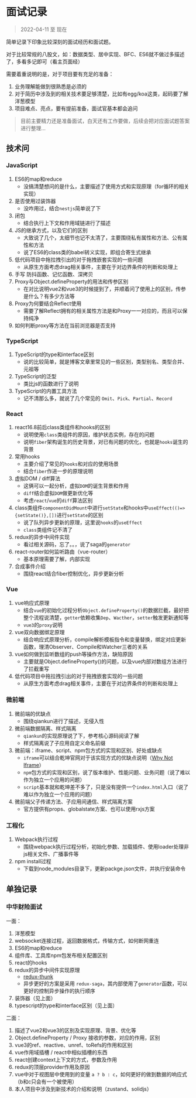# 面试记录

> 2022-04-11 至 现在

简单记录下印象比较深刻的面试经历和面试题。

对于比较常规的八股文，如：数据类型、居中实现、BFC、ES6就不做过多描述了，多看多记即可（看主页面经）

需要着重说明的是，对于项目要有充足的准备：

1. 业务理解能做到很熟悉是必须的
2. 对于简历中涉及到的相关技术要足够清楚，比如有egg/koa这类，起码要了解洋葱模型
3. 项目难点、亮点，要有提前准备，面试官基本都会追问

> 目前主要精力还是准备面试，白天还有工作要做，后续会把对应面试题答案进行整理...

<!-- ## 面试公司

1. 奇点云
2. 公交云
3. zenlayer
4. 中华财险
5. 每刻科技
6. 安恒信息
 
 -->

## 技术问

### JavaScript

1. ES6的map和reduce
   - 没搞清楚想问的是什么，主要描述了使用方式和实现原理（for循环的相关实现）
2. 是否使用过装饰器
   - 没咋用过，结合`nestjs`简单说了下
3. 闭包
    - 结合执行上下文和作用域链进行了描述
4. JS的继承方式，以及它们的区别
    - 大致说了几个，太细节也记不太清了，主要围绕私有属性和方法、公有属性和方法
    - 说了ES6的class类的babel转义实现，即组合寄生式继承
5. 低代码项目中拖拉拽引出的对于拖拽嵌套实现的一些问题
    - 从原生方面考虑drag相关事件，主要在于对边界条件的判断和处理上
6. 手写 防抖函数、记忆函数、深拷贝
7. Proxy与Object.defineProperty的用法和传参区别
   - 在对比说明vue2和vue3的时候提到了，并顺着问了使用上的区别，传参是什么？有多少方法等
8. Proxy为何要结合Reflect使用
   - 需要了解Reflect拥有的相关属性方法是和Proxy一一对应的，而且可以保持纯净
9. 如何判断proxy等方法在当前浏览器是否支持

### TypeScript

1. TypeScript的type和interface区别
    - 说的比较简单，就是博客文章里常见的一些区别，类型别名、类型合并、元祖等
2. TypeScript的泛型
    - 类比js的函数进行了说明
3. TypeScript的内置工具方法
    - 记不清那么多，就说了几个常见的 `Omit`、`Pick`、`Partial`、`Record`

### React

1. react16.8前后class类组件和hooks的区别
   - 说明使用`class`类组件的原因，维护状态实例，存在的问题
   - 说明`fiber`架构诞生的历史背景，对已有问题的优化，也就是`hooks`诞生的背景
2. 常用hooks
   - 主要介绍了常见的`hooks`和对应的使用场景
   - 结合`fiber`作进一步的原理说明
3. 虚拟DOM / diff算法
   - 这俩可以一起分析，虚拟`DOM`的诞生背景和作用
   - `diff`结合虚拟`DOM`做更新优化等
   - 考虑`react`/`vue`的`diff`算法区别
4. class类组件`componentDidMount`中进行`setState`和hooks中`useEffect(()=>{setState()},[])`进行`setState`的区别
   - 说了队列异步更新的原理，这里说`hooks`的`useEffect`
   - `class`类组件记不清了
5. redux的异步中间件实现
    - 看过相关源码，忘了。。，说了saga的`generator`
6. react-router如何监听路由（vue-router）
   - 基本原理需要了解，内部实现
7. 合成事件介绍
   - 围绕react结合fiber控制优化，异步更新分析

### Vue

1. vue响应式原理
   - 结合`vue`的初始化过程分析`Object.defineProperty()`的数据拦截，最好把整个流程说清楚，`getter`依赖收集`Dep`、`Wacther`，`setter`触发更新通知等
   - `vue3`的`proxy`说明
2. vue双向数据绑定原理
   - 结合响应式原理分析，compile解析模板指令和变量替换，绑定对应更新函数，理清Observer、Compile和Watcher三者的关系
3. vue如何做到监听数组的push等操作方法，缺陷原因
    - 主要就是Object.defineProperty()的问题，以及vue内部对数组方法进行了拦截重写
4. 低代码项目中拖拉拽引出的对于拖拽嵌套实现的一些问题
    - 从原生方面考虑drag相关事件，主要在于对边界条件的判断和处理上

### 微前端

1. 微前端的优缺点
   - 围绕qiankun进行了描述，无侵入性
2. 微前端数据隔离、样式隔离
    - `qiankun`的实现原理说了下，参考核心源码阅读了解
    - 样式隔离说了子应用自定义命名前缀
3. 微前端：iframe、script、npm包方式的实现和区别、好处或缺点
    - `iframe`可以结合乾坤官网对于该实现方式的优缺点说明（[Why Not Iframe](https://www.yuque.com/kuitos/gky7yw/gesexv)）
    - `npm`包方式的实现和区别，说了版本维护、性能问题、业务问题（说了难以作为独立一个应用的问题）
    - `script`基本就和乾坤差不多了，只是没有提供一个`index.html`入口（说了难以作为独立一个应用的问题）
4. 微前端父子传递方法、子应用间通信、样式隔离方案
    - 官方提供有props、globalstate方案、也可以使用rxjs方案

### 工程化

1. Webpack执行过程
   - 围绕webpack执行过程分析，初始化参数、加载插件、使用loader处理非js相关文件、广播事件等
2. npm install过程
   - 下载到node_modules目录下，更新packge.json文件，并执行安装命令

## 单独记录

### 中华财险面试

一面：

1. 洋葱模型
2. websocket连接过程，返回数据格式，传输方式，如何断网重连
3. ES6的map和reduce
4. 组件库、工具库npm包发布相关配置区别
5. react的hooks
6. redux的异步中间件实现原理
   - [redux-thunk](https://segmentfault.com/a/1190000037437347)
   - 异步更好的方案是采用 `redux-saga`，其内部使用了`generator`函数，可以更好的控制异步操作的执行顺序
7. 装饰器（见上面）
8. typescript的type和interface区别（见上面）

二面：

1. 描述了vue2和vue3的区别及实现原理、背景、优化等
2. Object.defineProperty / Proxy 接收的参数，对应的作用，区别
3. vue3的ref、reactive、unref、toRefs的作用和区别
4. vue作用域插槽 / react中相似插槽的东西
5. react创建context上下文的方式，参数及作用
6. redux的顶层provider作用及原因
7. vue中对于视图层中使用到的变量 `a ? b : c`，如何更好的做到数据的响应式（b和c只会有一个被使用）
8. 本人项目中涉及到新技术的介绍和说明（zustand、solidjs）
